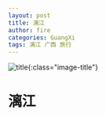 ```yaml
---
layout: post
title: 漓江
author: fire
categories: GuangXi 
tags: 漓江 广西 旅行
---
```


![title](https://image.sideproject.cn/titlex/title_017.jpg){:class="image-title"}

漓江
===
